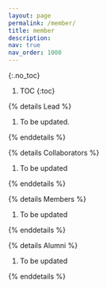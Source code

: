 ```yaml
---
layout: page
permalink: /member/
title: member
description:
nav: true
nav_order: 1000
---
```

{:.no_toc}

1. TOC
{:toc}

{% details Lead %}

<ol class=space_list>

  <li> To be updated.</li>

</ol>
{% enddetails %}

{% details Collaborators %}

<ol class=space_list>
    <li> To be updated </li>
</ol>
{% enddetails %}

{% details Members %}
<ol class=space_list>
    <li> To be updated </li>
</ol>
{% enddetails %}

{% details Alumni %}
<ol class=space_list>
    <li> To be updated </li>
</ol>
{% enddetails %}


